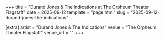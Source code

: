 +++
title = "Durand Jones & The Indications at The Orpheum Theater Flagstaff"
date = 2025-09-12
template = "page.html"
slug = "2025-09-12-durand-jones-the-indications"

[extra]
artist = "Durand Jones & The Indications"
venue = "The Orpheum Theater Flagstaff"
venue_url = ""
+++
